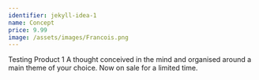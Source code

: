 ```yaml
---
identifier: jekyll-idea-1
name: Concept
price: 9.99
image: /assets/images/Francois.png
---
```

Testing Product 1 A thought conceived in the mind and organised around a main theme of your choice. Now on sale for a limited time.



<!-- <a href="https://buy.stripe.com/fZeeW3dwE8Xodb26oo">link text</a> -->
